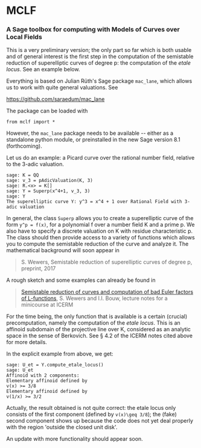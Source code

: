 # MCLF

### A Sage toolbox for computing with **M**odels of **C**urves over **L**ocal **F**ields


This is a very preliminary version; the only part so far which is both usable and of general interest is the first step in the computation of the semistable reduction of superelliptic curves of degree p: the computation of the *etale locus*. See an example below.


Everything is based on Julian Rüth's Sage package `mac_lane`, which allows us to work with quite general valuations. See

https://github.com/saraedum/mac_lane

The package can be loaded with
```
from mclf import *
```
However, the `mac_lane` package needs to be available -- either as a standalone python module, or preinstalled in the new Sage version 8.1 (forthcoming).

Let us do an example: a Picard curve over the rational number field, relative to the 3-adic valuation.      
```
sage: K = QQ
sage: v_3 = pAdicValuation(K, 3)
sage: R.<x> = K[]
sage: Y = Superp(x^4+1, v_3, 3)
sage: Y
The superelliptic curve Y: y^3 = x^4 + 1 over Rational Field with 3-adic valuation
```
In general, the class `Superp` allows you to create a superelliptic curve of the form ``y^p = f(x)``,
for a polynomial f over a number field K and a prime p. We also have to specify a discrete valuation on K with
residue characteristic p. The class should then provide access to  a variety of functions which allows you to compute
the semistable reduction of the curve and analyze it. The mathematical background will soon appear in

 >S. Wewers, Semistable reduction of superelliptic curves of degree p, preprint, 2017

A rough sketch and some examples can already be found in

 > [Semistable reduction of curves and computation of bad Euler factors of L-functions](http://www.uni-ulm.de/fileadmin/website_uni_ulm/mawi.inst.100/mitarbeiter/wewers/course_notes.pdf),
 > S. Wewers and I.I. Bouw, lecture notes for a minicourse at ICERM

For the time being, the only function that is available is a certain (crucial) precomputation, namely the computation
of the *etale locus*. This is an affinoid subdomain of the projective line over K, considered as an analytic space
in the sense of Berkovich.  See § 4.2 of the ICERM notes cited above for more details.

In the explicit example from above, we get:
```
sage: U_et = Y.compute_etale_locus()
sage: U_et
Affinoid with 2 components:
Elementary affinoid defined by
v(x) >= 3/8
Elementary affinoid defined by
v(1/x) >= 3/2
```
Actually, the result obtained is not quite correct: the etale locus only consists of the first component
(defined by ``v(x)\geq 3/8``); the (fake) second component shows up because the code does not yet deal properly
with the region 'outside the closed unit disk'.

An update with more functionality should appear soon.
